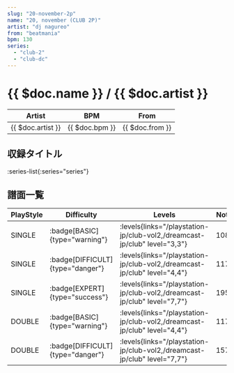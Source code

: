 ```yaml
---
slug: "20-november-2p"
name: "20, november (CLUB 2P)"
artist: "dj nagureo"
from: "beatmania"
bpm: 130
series:
  - "club-2"
  - "club-dc"
---
```


# {{ $doc.name }} / {{ $doc.artist }}

|Artist|BPM|From|
|------|---|----|
|{{ $doc.artist }}|{{ $doc.bpm }}|{{ $doc.from }}|

## 収録タイトル

:series-list{:series="series"}

## 譜面一覧

|PlayStyle|Difficulty|Levels|Notes|Movie|
|---------|----------|------|-----|-----|
|SINGLE| :badge[BASIC]{type="warning"}| :levels{links="/playstation-jp/club-vol2,/dreamcast-jp/club" level="3,3"}|108/0||
|SINGLE| :badge[DIFFICULT]{type="danger"}| :levels{links="/playstation-jp/club-vol2,/dreamcast-jp/club" level="4,4"}|117/0||
|SINGLE| :badge[EXPERT]{type="success"}| :levels{links="/playstation-jp/club-vol2,/dreamcast-jp/club" level="7,7"}|195/0||
|DOUBLE| :badge[BASIC]{type="warning"}| :levels{links="/playstation-jp/club-vol2,/dreamcast-jp/club" level="4,4"}|117/0||
|DOUBLE| :badge[DIFFICULT]{type="danger"}| :levels{links="/playstation-jp/club-vol2,/dreamcast-jp/club" level="7,7"}|157/0||
